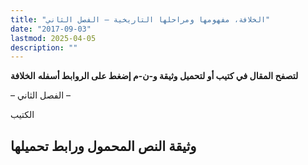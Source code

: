 ```yaml
---
title: "الخلافة، مفهومها ومراحلها التاريخية – الفصل الثاني"
date: "2017-09-03"
lastmod: 2025-04-05
description: ""
---
```

**لتصفح المقال في كتيب أو لتحميل وثيقة و-ن-م إضغط على الروابط أسفله** **الخلافة**

– الفصل الثاني –

الكتيب

## وثيقة النص المحمول ورابط تحميلها

###
